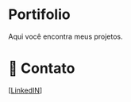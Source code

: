 # Portifolio

Aqui você encontra meus projetos. 

# 📱 Contato
[[LinkedIN](https://www.linkedin.com/in/lucas-estrela-portigo-036771bb)]

